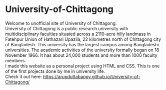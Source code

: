# University-of-Chittagong
Welcome to unofficial site of University of Chittagong.<br>
University of Chittagong is a public research university with multidisciplinary faculties situated across a 2110-acre hilly landmass in Fatehpur Union of Hathazari Upazila, 22 kilometres north of Chittagong city of Bangladesh. This university has the largest campus among Bangladeshi universities. The academic activities of the university formally began on 18 November 1966. It has about 24,000 students and more than 1000 faculty members.<br>
I made this website as a personal project using HTML and CSS. This is one of the first projects done by me in university life.<br>
Check it out here: https://arupduttabappy.github.io/University-of-Chittagong/
